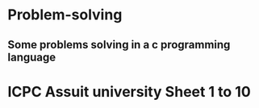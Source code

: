 # Problem-solving
## Some problems solving in a c programming language 
# ICPC Assuit university Sheet 1 to 10
